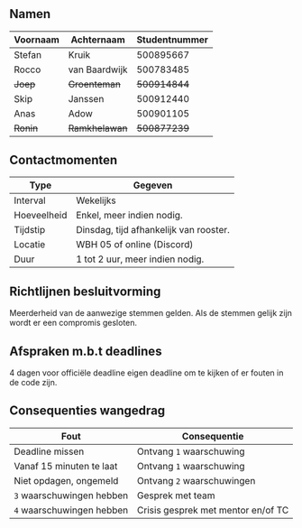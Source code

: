 #

## Namen

| Voornaam | Achternaam | Studentnummer |
| - | - | - |
| Stefan | Kruik | 500895667 |
| Rocco | van Baardwijk | 500783485 |
| <del>Joep</del> | <del>Groenteman</del> | <del>500914844</del> |
| Skip | Janssen | 500912440 |
| Anas | Adow | 500901105 |
| <del>Ronin</del> | <del>Ramkhelawan</del> | <del>500877239</del> |

## Contactmomenten

| Type | Gegeven |
| - | - |
| Interval | Wekelijks |
| Hoeveelheid | Enkel, meer indien nodig. |
| Tijdstip | Dinsdag, tijd afhankelijk van rooster. |
| Locatie | WBH 05 of online (Discord) |
| Duur | 1 tot 2 uur, meer indien nodig. |

## Richtlijnen besluitvorming

Meerderheid van de aanwezige stemmen gelden. Als de stemmen gelijk zijn wordt er een compromis gesloten.

## Afspraken m.b.t deadlines

4 dagen voor officiële deadline eigen deadline om te kijken of er fouten in de code zijn.

## Consequenties wangedrag

| Fout | Consequentie |
| - | - |
| Deadline missen | Ontvang `1` waarschuwing |
| Vanaf 15 minuten te laat | Ontvang `1` waarschuwing |
| Niet opdagen, ongemeld | Ontvang `2` waarschuwingen |
| `3` waarschuwingen hebben | Gesprek met team |
| `4` waarschuwingen hebben | Crisis gesprek met mentor en/of TC |

